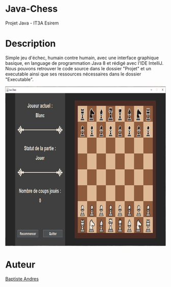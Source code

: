 # Java-Chess

Projet Java - IT3A Esirem

# Description

Simple jeu d'échec, humain contre humain, avec une interface graphique basique, en language de programmation Java 8 et rédigé avec l'IDE IntelliJ.
Nous pouvons retrouver le code source dans le dossier "Projet" et un executable ainsi que ses ressources nécessaires dans le dossier "Executable".

<p align="center">
  <img height="500" src="image/interface.png">
</p>

# Auteur

[Baptiste Andres](https://github.com/LeBourguignon)
